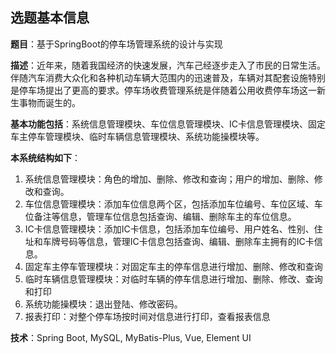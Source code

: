## 选题基本信息

**题目**：基于SpringBoot的停车场管理系统的设计与实现

**描述**：近年来，随着我国经济的快速发展，汽车己经逐步走入了市民的日常生活。伴随汽车消费大众化和各种机动车辆大范围内的迅速普及，车辆对其配套设施特别是停车场提出了更高的要求。停车场收费管理系统是伴随着公用收费停车场这一新生事物而诞生的。

**基本功能包括**：系统信息管理模块、车位信息管理模块、IC卡信息管理模块、固定车主停车管理模块、临时车辆信息管理模块、系统功能操模块等。

**本系统结构如下**：

1. 系统信息管理模块：角色的增加、删除、修改和查询；用户的增加、删除、修改和查询。
2. 车位信息管理模块：添加车位信息两个区，包括添加车位编号、车位区域、车位备注等信息，管理车位信息包括查询、编辑、删除车主的车位信息。
3. IC卡信息管理模块：添加IC卡信息，包括添加车位编号、用户姓名、性别、住址和车牌号码等信息，管理IC卡信息包括查询、编辑、删除车主拥有的IC卡信息。
4. 固定车主停车管理模块：对固定车主的停车信息进行增加、删除、修改和查询
5. 临时车辆信息管理模块：对临时车辆的停车信息进行增加、删除、修改、查询和打印
6. 系统功能操模块：退出登陆、修改密码。
7. 报表打印：对整个停车场按时间对信息进行打印，查看报表信息



**技术**：Spring Boot,  MySQL,  MyBatis-Plus, Vue, Element UI







